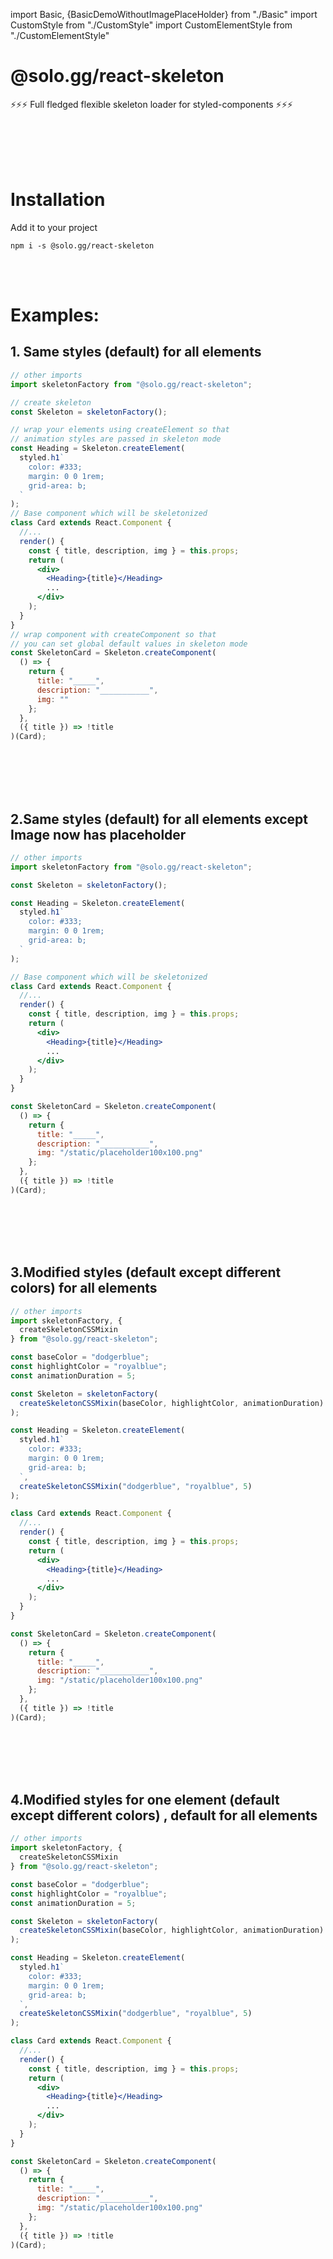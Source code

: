 import Basic, {BasicDemoWithoutImagePlaceHolder} from "./Basic"
import CustomStyle from "./CustomStyle"
import CustomElementStyle from "./CustomElementStyle"

# @solo.gg/react-skeleton

⚡⚡⚡ Full fledged flexible skeleton loader for styled-components ⚡⚡⚡

<br/><br/><br/><br/>

# Installation

Add it to your project

```
npm i -s @solo.gg/react-skeleton
```

<br/><br/>

# Examples:

## 1. Same styles (default) for all elements

<BasicDemoWithoutImagePlaceHolder/>

```jsx
// other imports
import skeletonFactory from "@solo.gg/react-skeleton";

// create skeleton
const Skeleton = skeletonFactory();

// wrap your elements using createElement so that
// animation styles are passed in skeleton mode
const Heading = Skeleton.createElement(
  styled.h1`
    color: #333;
    margin: 0 0 1rem;
    grid-area: b;
  `
);
// Base component which will be skeletonized
class Card extends React.Component {
  //...
  render() {
    const { title, description, img } = this.props;
    return (
      <div>
        <Heading>{title}</Heading>
        ...
      </div>
    );
  }
}
// wrap component with createComponent so that
// you can set global default values in skeleton mode
const SkeletonCard = Skeleton.createComponent(
  () => {
    return {
      title: "_____",
      description: "___________",
      img: ""
    };
  },
  ({ title }) => !title
)(Card);
```

<br/><br/><br/><br/>

## 2.Same styles (default) for all elements except Image now has placeholder

<Basic/>

```jsx
// other imports
import skeletonFactory from "@solo.gg/react-skeleton";

const Skeleton = skeletonFactory();

const Heading = Skeleton.createElement(
  styled.h1`
    color: #333;
    margin: 0 0 1rem;
    grid-area: b;
  `
);

// Base component which will be skeletonized
class Card extends React.Component {
  //...
  render() {
    const { title, description, img } = this.props;
    return (
      <div>
        <Heading>{title}</Heading>
        ...
      </div>
    );
  }
}

const SkeletonCard = Skeleton.createComponent(
  () => {
    return {
      title: "_____",
      description: "___________",
      img: "/static/placeholder100x100.png"
    };
  },
  ({ title }) => !title
)(Card);
```

<br/><br/><br/><br/>

## 3.Modified styles (default except different colors) for all elements

<CustomStyle/>

```jsx
// other imports
import skeletonFactory, {
  createSkeletonCSSMixin
} from "@solo.gg/react-skeleton";

const baseColor = "dodgerblue";
const highlightColor = "royalblue";
const animationDuration = 5;

const Skeleton = skeletonFactory(
  createSkeletonCSSMixin(baseColor, highlightColor, animationDuration)
);

const Heading = Skeleton.createElement(
  styled.h1`
    color: #333;
    margin: 0 0 1rem;
    grid-area: b;
  `,
  createSkeletonCSSMixin("dodgerblue", "royalblue", 5)
);

class Card extends React.Component {
  //...
  render() {
    const { title, description, img } = this.props;
    return (
      <div>
        <Heading>{title}</Heading>
        ...
      </div>
    );
  }
}

const SkeletonCard = Skeleton.createComponent(
  () => {
    return {
      title: "_____",
      description: "___________",
      img: "/static/placeholder100x100.png"
    };
  },
  ({ title }) => !title
)(Card);
```

<br/><br/><br/><br/>

## 4.Modified styles for one element (default except different colors) , default for all elements

<CustomElementStyle/>

```jsx
// other imports
import skeletonFactory, {
  createSkeletonCSSMixin
} from "@solo.gg/react-skeleton";

const baseColor = "dodgerblue";
const highlightColor = "royalblue";
const animationDuration = 5;

const Skeleton = skeletonFactory(
  createSkeletonCSSMixin(baseColor, highlightColor, animationDuration)
);

const Heading = Skeleton.createElement(
  styled.h1`
    color: #333;
    margin: 0 0 1rem;
    grid-area: b;
  `,
  createSkeletonCSSMixin("dodgerblue", "royalblue", 5)
);

class Card extends React.Component {
  //...
  render() {
    const { title, description, img } = this.props;
    return (
      <div>
        <Heading>{title}</Heading>
        ...
      </div>
    );
  }
}

const SkeletonCard = Skeleton.createComponent(
  () => {
    return {
      title: "_____",
      description: "___________",
      img: "/static/placeholder100x100.png"
    };
  },
  ({ title }) => !title
)(Card);
```

<br/><br/><br/><br/>
